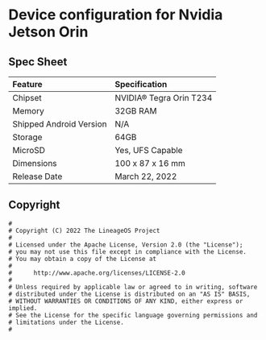 # Device configuration for Nvidia Jetson Orin

## Spec Sheet
| Feature                 | Specification                     |
| :---------------------- | :-------------------------------- |
| Chipset                 | NVIDIA® Tegra Orin T234           |
| Memory                  | 32GB RAM                          |
| Shipped Android Version | N/A                               |
| Storage                 | 64GB                              |
| MicroSD                 | Yes, UFS Capable                  |
| Dimensions              | 100 x 87 x 16 mm                  |
| Release Date            | March 22, 2022                    |

## Copyright

```
#
# Copyright (C) 2022 The LineageOS Project
#
# Licensed under the Apache License, Version 2.0 (the "License");
# you may not use this file except in compliance with the License.
# You may obtain a copy of the License at
#
#      http://www.apache.org/licenses/LICENSE-2.0
#
# Unless required by applicable law or agreed to in writing, software
# distributed under the License is distributed on an "AS IS" BASIS,
# WITHOUT WARRANTIES OR CONDITIONS OF ANY KIND, either express or implied.
# See the License for the specific language governing permissions and
# limitations under the License.
#
```
